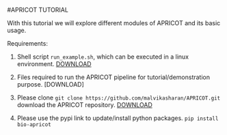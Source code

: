 #APRICOT TUTORIAL

With this tutorial we will explore different modules of APRICOT and its basic usage.

Requirements:

1) Shell script `run_example.sh`, which can be executed in a linux environment. [DOWNLOAD](https://github.com/malvikasharan/APRICOT/blob/master/run_example.sh)

2) Files required to run the APRICOT pipeline for tutorial/demonstration purpose. [DOWNLOAD]

3) Please clone `git clone https://github.com/malvikasharan/APRICOT.git` download the APRICOT repository.  [DOWNLOAD](http://malvikasharan.github.io/APRICOT/)


4) Please use the pypi link to update/install python packages.
`pip install bio-apricot`

